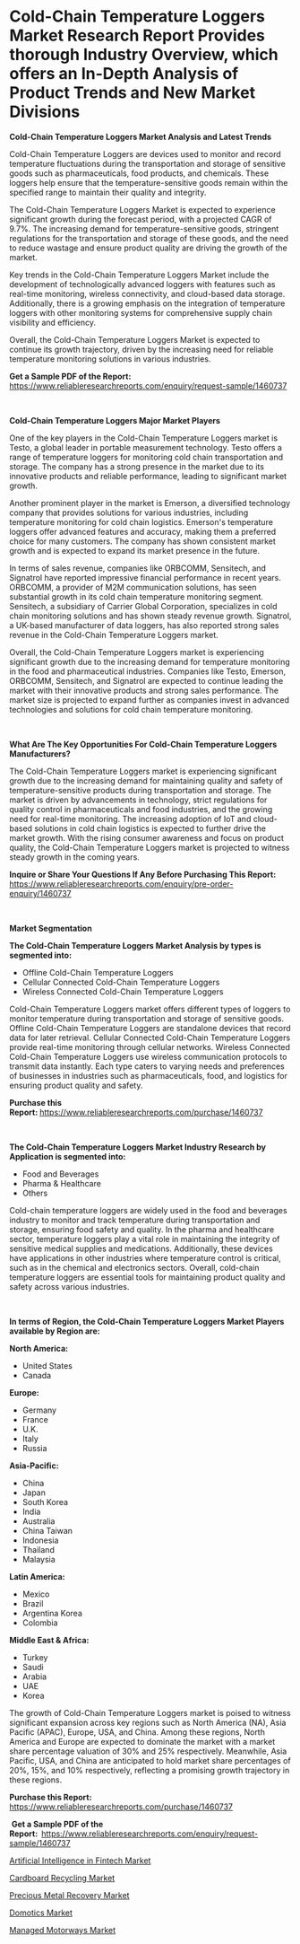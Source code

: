 <p><h1>Cold-Chain Temperature Loggers Market Research Report Provides thorough Industry Overview, which offers an In-Depth Analysis of Product Trends and New Market Divisions</h1></p><p><strong>Cold-Chain Temperature Loggers Market Analysis and Latest Trends</strong></p>
<p><p>Cold-Chain Temperature Loggers are devices used to monitor and record temperature fluctuations during the transportation and storage of sensitive goods such as pharmaceuticals, food products, and chemicals. These loggers help ensure that the temperature-sensitive goods remain within the specified range to maintain their quality and integrity.</p><p>The Cold-Chain Temperature Loggers Market is expected to experience significant growth during the forecast period, with a projected CAGR of 9.7%. The increasing demand for temperature-sensitive goods, stringent regulations for the transportation and storage of these goods, and the need to reduce wastage and ensure product quality are driving the growth of the market.</p><p>Key trends in the Cold-Chain Temperature Loggers Market include the development of technologically advanced loggers with features such as real-time monitoring, wireless connectivity, and cloud-based data storage. Additionally, there is a growing emphasis on the integration of temperature loggers with other monitoring systems for comprehensive supply chain visibility and efficiency.</p><p>Overall, the Cold-Chain Temperature Loggers Market is expected to continue its growth trajectory, driven by the increasing need for reliable temperature monitoring solutions in various industries.</p></p>
<p><strong>Get a Sample PDF of the Report:&nbsp;</strong> <a href="https://www.reliableresearchreports.com/enquiry/request-sample/1460737">https://www.reliableresearchreports.com/enquiry/request-sample/1460737</a></p>
<p>&nbsp;</p>
<p><strong>Cold-Chain Temperature Loggers Major Market Players</strong></p>
<p><p>One of the key players in the Cold-Chain Temperature Loggers market is Testo, a global leader in portable measurement technology. Testo offers a range of temperature loggers for monitoring cold chain transportation and storage. The company has a strong presence in the market due to its innovative products and reliable performance, leading to significant market growth.</p><p>Another prominent player in the market is Emerson, a diversified technology company that provides solutions for various industries, including temperature monitoring for cold chain logistics. Emerson's temperature loggers offer advanced features and accuracy, making them a preferred choice for many customers. The company has shown consistent market growth and is expected to expand its market presence in the future.</p><p>In terms of sales revenue, companies like ORBCOMM, Sensitech, and Signatrol have reported impressive financial performance in recent years. ORBCOMM, a provider of M2M communication solutions, has seen substantial growth in its cold chain temperature monitoring segment. Sensitech, a subsidiary of Carrier Global Corporation, specializes in cold chain monitoring solutions and has shown steady revenue growth. Signatrol, a UK-based manufacturer of data loggers, has also reported strong sales revenue in the Cold-Chain Temperature Loggers market.</p><p>Overall, the Cold-Chain Temperature Loggers market is experiencing significant growth due to the increasing demand for temperature monitoring in the food and pharmaceutical industries. Companies like Testo, Emerson, ORBCOMM, Sensitech, and Signatrol are expected to continue leading the market with their innovative products and strong sales performance. The market size is projected to expand further as companies invest in advanced technologies and solutions for cold chain temperature monitoring.</p></p>
<p>&nbsp;</p>
<p><strong>What Are The Key Opportunities For Cold-Chain Temperature Loggers Manufacturers?</strong></p>
<p><p>The Cold-Chain Temperature Loggers market is experiencing significant growth due to the increasing demand for maintaining quality and safety of temperature-sensitive products during transportation and storage. The market is driven by advancements in technology, strict regulations for quality control in pharmaceuticals and food industries, and the growing need for real-time monitoring. The increasing adoption of IoT and cloud-based solutions in cold chain logistics is expected to further drive the market growth. With the rising consumer awareness and focus on product quality, the Cold-Chain Temperature Loggers market is projected to witness steady growth in the coming years.</p></p>
<p><strong>Inquire or Share Your Questions If Any Before Purchasing This Report:</strong> <a href="https://www.reliableresearchreports.com/enquiry/pre-order-enquiry/1460737">https://www.reliableresearchreports.com/enquiry/pre-order-enquiry/1460737</a></p>
<p>&nbsp;</p>
<p><strong>Market Segmentation</strong></p>
<p><strong>The Cold-Chain Temperature Loggers Market Analysis by types is segmented into:</strong></p>
<p><ul><li>Offline Cold-Chain Temperature Loggers</li><li>Cellular Connected Cold-Chain Temperature Loggers</li><li>Wireless Connected Cold-Chain Temperature Loggers</li></ul></p>
<p><p>Cold-Chain Temperature Loggers market offers different types of loggers to monitor temperature during transportation and storage of sensitive goods. Offline Cold-Chain Temperature Loggers are standalone devices that record data for later retrieval. Cellular Connected Cold-Chain Temperature Loggers provide real-time monitoring through cellular networks. Wireless Connected Cold-Chain Temperature Loggers use wireless communication protocols to transmit data instantly. Each type caters to varying needs and preferences of businesses in industries such as pharmaceuticals, food, and logistics for ensuring product quality and safety.</p></p>
<p><strong>Purchase this Report:&nbsp;</strong><a href="https://www.reliableresearchreports.com/purchase/1460737">https://www.reliableresearchreports.com/purchase/1460737</a></p>
<p>&nbsp;</p>
<p><strong>The Cold-Chain Temperature Loggers Market Industry Research by Application is segmented into:</strong></p>
<p><ul><li>Food and Beverages</li><li>Pharma & Healthcare</li><li>Others</li></ul></p>
<p><p>Cold-chain temperature loggers are widely used in the food and beverages industry to monitor and track temperature during transportation and storage, ensuring food safety and quality. In the pharma and healthcare sector, temperature loggers play a vital role in maintaining the integrity of sensitive medical supplies and medications. Additionally, these devices have applications in other industries where temperature control is critical, such as in the chemical and electronics sectors. Overall, cold-chain temperature loggers are essential tools for maintaining product quality and safety across various industries.</p></p>
<p>&nbsp;</p>
<p><strong>In terms of Region, the Cold-Chain Temperature Loggers Market Players available by Region are:</strong></p>
<p>
    <p> <strong> North America: </strong>
        <ul>
            <li>United States</li>
            <li>Canada</li>
        </ul>
        </p> 
    <p> <strong> Europe: </strong>
        <ul>
            <li>Germany</li>
            <li>France</li>
            <li>U.K.</li>
            <li>Italy</li>
            <li>Russia</li>
        </ul>
        </p> 
    <p> <strong> Asia-Pacific: </strong>
        <ul>
            <li>China</li>
            <li>Japan</li>
            <li>South Korea</li>
            <li>India</li>
            <li>Australia</li>
            <li>China Taiwan</li>
            <li>Indonesia</li>
            <li>Thailand</li>
            <li>Malaysia</li>
        </ul>
        </p> 
    <p> <strong> Latin America: </strong>
        <ul>
            <li>Mexico</li>
            <li>Brazil</li>
            <li>Argentina Korea</li>
            <li>Colombia</li>
        </ul>
        </p> 
    <p> <strong> Middle East & Africa: </strong>
        <ul>
            <li>Turkey</li>
            <li>Saudi</li>
            <li>Arabia</li>
            <li>UAE</li>
            <li>Korea</li>
        </ul>
    </p>
    </p>
<p><p>The growth of Cold-Chain Temperature Loggers market is poised to witness significant expansion across key regions such as North America (NA), Asia Pacific (APAC), Europe, USA, and China. Among these regions, North America and Europe are expected to dominate the market with a market share percentage valuation of 30% and 25% respectively. Meanwhile, Asia Pacific, USA, and China are anticipated to hold market share percentages of 20%, 15%, and 10% respectively, reflecting a promising growth trajectory in these regions.</p></p>
<p><strong>Purchase this Report: </strong><a href="https://www.reliableresearchreports.com/purchase/1460737">https://www.reliableresearchreports.com/purchase/1460737</a></p>
<p>&nbsp;<strong>Get a Sample PDF of the Report:&nbsp;&nbsp;</strong><a href="https://www.reliableresearchreports.com/enquiry/request-sample/1460737">https://www.reliableresearchreports.com/enquiry/request-sample/1460737</a></p>
<p><strong></strong></p>
<p><p><a href="https://medium.com/@trevawisozk_19409/artificial-intelligence-in-fintech-nbsp-market-focuses-on-market-share-size-and-projected-forecast-bf1db7c11c11">Artificial Intelligence in Fintech Market</a></p><p><a href="https://medium.com/p/f3d42b3c5454/edit">Cardboard Recycling Market</a></p><p><a href="https://medium.com/@trevawisozk_19409/precious-metal-recovery-market-insight-market-trends-growth-forecasted-from-2024-to-2031-c848b21a74aa">Precious Metal Recovery Market</a></p><p><a href="https://medium.com/@trevawisozk_19409/domotics-market-the-key-to-successful-business-strategy-forecast-till-2031-d50c25ec8103">Domotics Market</a></p><p><a href="https://medium.com/@trevawisozk_19409/managed-motorways-market-comprehensive-assessment-by-type-application-and-geography-e91b5b842136">Managed Motorways Market</a></p></p>